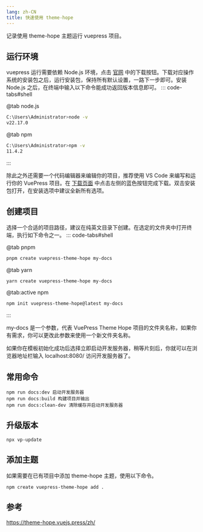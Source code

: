 ```yaml
---
lang: zh-CN
title: 快速使用 theme-hope
---
```

记录使用 theme-hope 主题运行 vuepress 项目。

## 运行环境
vuepress 运行需要依赖 Node.js 环境，点击 [官网](https://nodejs.org/zh-cn/) 中的下载按钮。下载对应操作系统的安装包之后，运行安装包，保持所有默认设置，一路下一步即可。安装 Node.js 之后，在终端中输入以下命令能成功返回版本信息即可。
::: code-tabs#shell

@tab node.js

```bash
C:\Users\Administrator>node -v
v22.17.0
```

@tab npm

```bash
C:\Users\Administrator>npm -v
11.4.2
```
:::


除此之外还需要一个代码编辑器来编辑你的项目，推荐使用 VS Code 来编写和运行你的 VuePress 项目。在 [下载页面](https://code.visualstudio.com/) 中点击左侧的蓝色按钮完成下载。双击安装包打开，在安装选项中建议全新所有选项。

## 创建项目
选择一个合适的项目路径，建议在纯英文目录下创建。在选定的文件夹中打开终端，执行如下命令之一。
::: code-tabs#shell

@tab pnpm

```bash
pnpm create vuepress-theme-hope my-docs
```

@tab yarn

```bash
yarn create vuepress-theme-hope my-docs
```

@tab:active npm

```bash
npm init vuepress-theme-hope@latest my-docs
```
:::


my-docs 是一个参数，代表 VuePress Theme Hope 项目的文件夹名称，如果你有需求，你可以更改此参数来使用一个新文件夹名称。


如果你在模板初始化成功后选择立即启动开发服务器，稍等片刻后，你就可以在浏览器地址栏输入 localhost:8080/ 访问开发服务器了。



## 常用命令
```shell
npm run docs:dev 启动开发服务器
npm run docs:build 构建项目并输出
npm run docs:clean-dev 清除缓存并启动开发服务器
```

## 升级版本
```shell
npx vp-update
```

## 添加主题

如果需要在已有项目中添加 theme-hope 主题，使用以下命令。
```shell
npm create vuepress-theme-hope add .
```

## 参考
https://theme-hope.vuejs.press/zh/